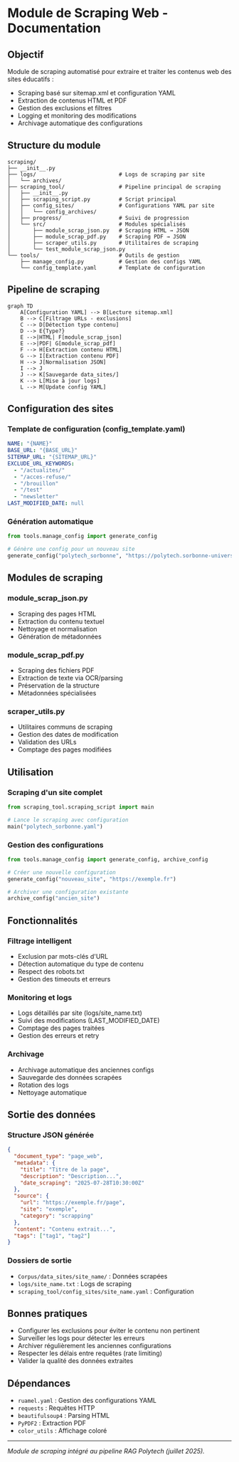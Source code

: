 # Module de Scraping Web - Documentation

## Objectif
Module de scraping automatisé pour extraire et traiter les contenus web des sites éducatifs :
- Scraping basé sur sitemap.xml et configuration YAML
- Extraction de contenus HTML et PDF
- Gestion des exclusions et filtres
- Logging et monitoring des modifications
- Archivage automatique des configurations

## Structure du module
```
scraping/
├── __init__.py
├── logs/                          # Logs de scraping par site
│   └── archives/
├── scraping_tool/                 # Pipeline principal de scraping
│   ├── __init__.py
│   ├── scraping_script.py         # Script principal
│   ├── config_sites/              # Configurations YAML par site
│   │   └── config_archives/
│   ├── progress/                  # Suivi de progression
│   └── src/                       # Modules spécialisés
│       ├── module_scrap_json.py   # Scraping HTML → JSON
│       ├── module_scrap_pdf.py    # Scraping PDF → JSON
│       ├── scraper_utils.py       # Utilitaires de scraping
│       └── test_module_scrap_json.py
└── tools/                         # Outils de gestion
    ├── manage_config.py           # Gestion des configs YAML
    └── config_template.yaml       # Template de configuration
```

## Pipeline de scraping

```mermaid
graph TD
    A[Configuration YAML] --> B[Lecture sitemap.xml]
    B --> C[Filtrage URLs - exclusions]
    C --> D[Détection type contenu]
    D --> E{Type?}
    E -->|HTML| F[module_scrap_json]
    E -->|PDF| G[module_scrap_pdf]
    F --> H[Extraction contenu HTML]
    G --> I[Extraction contenu PDF]
    H --> J[Normalisation JSON]
    I --> J
    J --> K[Sauvegarde data_sites/]
    K --> L[Mise à jour logs]
    L --> M[Update config YAML]
```

## Configuration des sites

### Template de configuration (config_template.yaml)
```yaml
NAME: "{NAME}"
BASE_URL: "{BASE_URL}"
SITEMAP_URL: "{SITEMAP_URL}"
EXCLUDE_URL_KEYWORDS:
  - "/actualites/"
  - "/acces-refuse/"
  - "/brouillon"
  - "/test"
  - "newsletter"
LAST_MODIFIED_DATE: null
```

### Génération automatique
```python
from tools.manage_config import generate_config

# Génère une config pour un nouveau site
generate_config("polytech_sorbonne", "https://polytech.sorbonne-universite.fr")
```

## Modules de scraping

### module_scrap_json.py
- Scraping des pages HTML
- Extraction du contenu textuel
- Nettoyage et normalisation
- Génération de métadonnées

### module_scrap_pdf.py
- Scraping des fichiers PDF
- Extraction de texte via OCR/parsing
- Préservation de la structure
- Métadonnées spécialisées

### scraper_utils.py
- Utilitaires communs de scraping
- Gestion des dates de modification
- Validation des URLs
- Comptage des pages modifiées

## Utilisation

### Scraping d'un site complet
```python
from scraping_tool.scraping_script import main

# Lance le scraping avec configuration
main("polytech_sorbonne.yaml")
```

### Gestion des configurations
```python
from tools.manage_config import generate_config, archive_config

# Créer une nouvelle configuration
generate_config("nouveau_site", "https://exemple.fr")

# Archiver une configuration existante
archive_config("ancien_site")
```

## Fonctionnalités

### Filtrage intelligent
- Exclusion par mots-clés d'URL
- Détection automatique du type de contenu
- Respect des robots.txt
- Gestion des timeouts et erreurs

### Monitoring et logs
- Logs détaillés par site (logs/site_name.txt)
- Suivi des modifications (LAST_MODIFIED_DATE)
- Comptage des pages traitées
- Gestion des erreurs et retry

### Archivage
- Archivage automatique des anciennes configs
- Sauvegarde des données scrapées
- Rotation des logs
- Nettoyage automatique

## Sortie des données

### Structure JSON générée
```json
{
  "document_type": "page_web",
  "metadata": {
    "title": "Titre de la page",
    "description": "Description...",
    "date_scraping": "2025-07-28T10:30:00Z"
  },
  "source": {
    "url": "https://exemple.fr/page",
    "site": "exemple",
    "category": "scrapping"
  },
  "content": "Contenu extrait...",
  "tags": ["tag1", "tag2"]
}
```

### Dossiers de sortie
- `Corpus/data_sites/site_name/` : Données scrapées
- `logs/site_name.txt` : Logs de scraping
- `scraping_tool/config_sites/site_name.yaml` : Configuration

## Bonnes pratiques

- Configurer les exclusions pour éviter le contenu non pertinent
- Surveiller les logs pour détecter les erreurs
- Archiver régulièrement les anciennes configurations
- Respecter les délais entre requêtes (rate limiting)
- Valider la qualité des données extraites

## Dépendances

- `ruamel.yaml` : Gestion des configurations YAML
- `requests` : Requêtes HTTP
- `beautifulsoup4` : Parsing HTML
- `PyPDF2` : Extraction PDF
- `color_utils` : Affichage coloré

---
*Module de scraping intégré au pipeline RAG Polytech (juillet 2025).*
